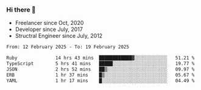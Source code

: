 ### Hi there 👋

- Freelancer since Oct, 2020
- Developer since July, 2017
- Structral Engineer since July, 2012

<!--START_SECTION:waka-->

```txt
From: 12 February 2025 - To: 19 February 2025

Ruby              14 hrs 43 mins  ████████████▓░░░░░░░░░░░░   51.21 %
TypeScript        5 hrs 41 mins   █████░░░░░░░░░░░░░░░░░░░░   19.77 %
JSON              2 hrs 52 mins   ██▒░░░░░░░░░░░░░░░░░░░░░░   09.97 %
ERB               1 hr 37 mins    █▒░░░░░░░░░░░░░░░░░░░░░░░   05.67 %
YAML              1 hr 17 mins    █░░░░░░░░░░░░░░░░░░░░░░░░   04.49 %
```

<!--END_SECTION:waka-->
